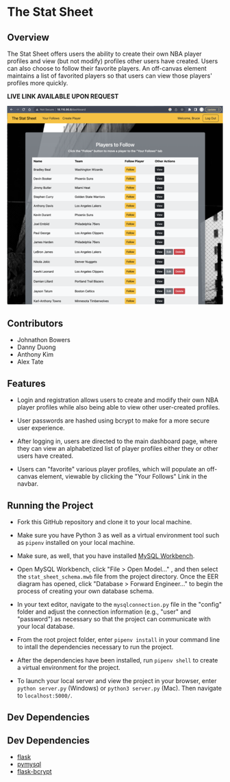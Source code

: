 # The Stat Sheet

## Overview

The Stat Sheet offers users the ability to create their own NBA player profiles and view (but not modify) profiles other users have created. Users can also choose to follow their favorite players. An off-canvas element maintains a list of favorited players so that users can view those players' profiles more quickly.

**LIVE LINK AVAILABLE UPON REQUEST**

![](static/../flask_app/static/dashboard_screenshot.png)

## Contributors

-   Johnathon Bowers
-   Danny Duong
-   Anthony Kim
-   Alex Tate

## Features

-   Login and registration allows users to create and modify their own NBA player profiles while also being able to view other user-created profiles.

-   User passwords are hashed using bcrypt to make for a more secure user experience.

-   After logging in, users are directed to the main dashboard page, where they can view an alphabetized list of player profiles either they or other users have created.

-   Users can "favorite" various player profiles, which will populate an off-canvas element, viewable by clicking the "Your Follows" Link in the navbar.

## Running the Project

-   Fork this GitHub repository and clone it to your local machine.

-   Make sure you have Python 3 as well as a virtual environment tool such as `pipenv` installed on your local machine.

-   Make sure, as well, that you have installed [MySQL Workbench](https://dev.mysql.com/downloads/workbench/).

-   Open MySQL Workbench, click "File > Open Model..." , and then select the `stat_sheet_schema.mwb` file from the project directory. Once the EER diagram has opened, click "Database > Forward Engineer..." to begin the process of creating your own database schema.

-   In your text editor, navigate to the `mysqlconnection.py` file in the "config" folder and adjust the connection information (e.g., "user" and "password") as necessary so that the project can communicate with your local database.

-   From the root project folder, enter `pipenv install` in your command line to intall the dependencies necessary to run the project.

-   After the dependencies have been installed, run `pipenv shell` to create a virtual environment for the project.

-   To launch your local server and view the project in your browser, enter `python server.py` (Windows) or `python3 server.py` (Mac). Then navigate to `localhost:5000/`.

## Dev Dependencies

## Dev Dependencies

-   [flask](https://flask.palletsprojects.com/en/2.3.x/)
-   [pymysql](https://pypi.org/project/pymysql/)
-   [flask-bcrypt](https://flask-bcrypt.readthedocs.io/en/1.0.1/)
